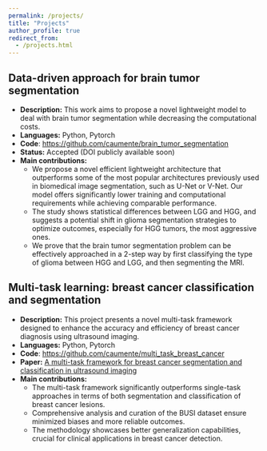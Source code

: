 ```yaml
---
permalink: /projects/
title: "Projects"
author_profile: true
redirect_from:
  - /projects.html
---
```



## Data-driven approach for brain tumor segmentation

- **Description:** This work aims to propose a novel lightweight model to deal with brain tumor segmentation while decreasing the computational costs.
- **Languages:** Python, Pytorch
- **Code**: https://github.com/caumente/brain_tumor_segmentation
- **Status:** Accepted (DOI publicly available soon)
- **Main contributions:**
  - We propose a novel efficient lightweight architecture that outperforms some of the most popular architectures previously used in biomedical image segmentation, such as U-Net or V-Net. Our model offers significantly lower training and computational requirements while achieving comparable performance.
  - The study shows statistical differences between LGG and HGG, and suggests a potential shift in glioma segmentation strategies to optimize outcomes, especially for HGG tumors, the most aggressive ones.
  - We prove that the brain tumor segmentation problem can be effectively approached in a 2-step way by first classifying the type of glioma between HGG and LGG, and then segmenting the MRI.


## Multi-task learning: breast cancer classification and segmentation

- **Description:** This project presents a novel multi-task framework designed to enhance the accuracy and efficiency of breast cancer diagnosis using ultrasound imaging.
- **Languages:** Python, Pytorch
- **Code**: https://github.com/caumente/multi_task_breast_cancer
- **Paper:** [A multi-task framework for breast cancer segmentation and classification in ultrasound imaging](https://doi.org/10.1016/j.cmpb.2024.108540)
- **Main contributions:**
  - The multi-task framework significantly outperforms single-task approaches in terms of both segmentation and classification of breast cancer lesions.
  - Comprehensive analysis and curation of the BUSI dataset ensure minimized biases and more reliable outcomes.
  - The methodology showcases better generalization capabilities, crucial for clinical applications in breast cancer detection.